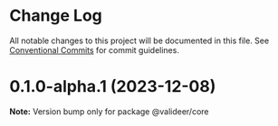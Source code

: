# Change Log

All notable changes to this project will be documented in this file.
See [Conventional Commits](https://conventionalcommits.org) for commit guidelines.

# 0.1.0-alpha.1 (2023-12-08)

**Note:** Version bump only for package @valideer/core
